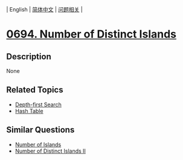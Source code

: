 
| English | [简体中文](README.md) | [问题相关](QUESTION.md) |
# [0694. Number of Distinct Islands](https://leetcode-cn.com/problems/number-of-distinct-islands/)
## Description
None
## Related Topics
- [Depth-first Search](https://leetcode-cn.com/tag/depth-first-search)
- [Hash Table](https://leetcode-cn.com/tag/hash-table)
## Similar Questions
- [Number of Islands](../0200/README_EN.md)
- [Number of Distinct Islands II](../0711/README_EN.md)
